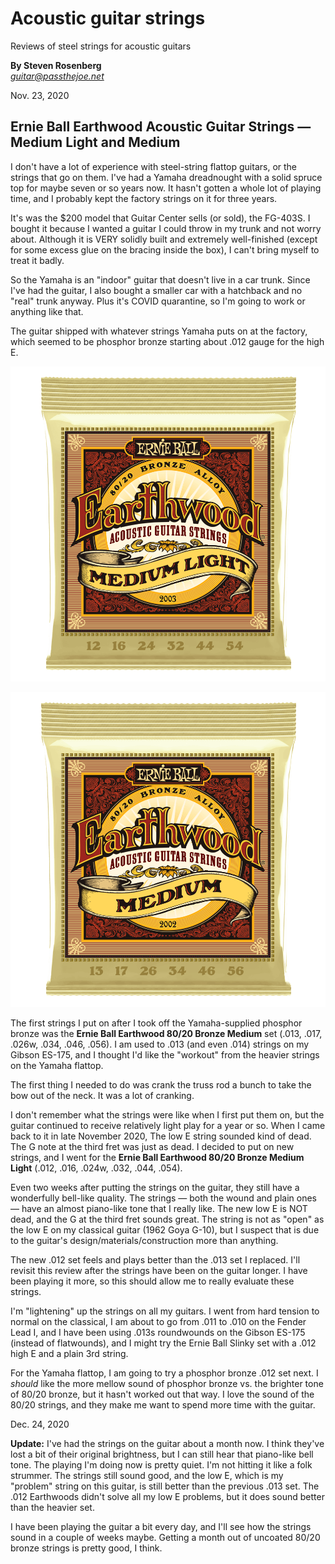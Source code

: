 # Acoustic guitar strings
Reviews of steel strings for acoustic guitars

**By Steven Rosenberg**
<br/><a href="mailto:guitar@passthejoe.net">*guitar@passthejoe.net*</a>

Nov. 23, 2020

## Ernie Ball Earthwood Acoustic Guitar Strings — Medium Light and Medium

I don't have a lot of experience with steel-string flattop guitars, or the strings that go on them. I've had a Yamaha dreadnought with a solid spruce top for maybe seven or so years now. It hasn't gotten a whole lot of playing time, and I probably kept the factory strings on it for three years.

It's was the $200 model that Guitar Center sells (or sold), the FG-403S. I bought it because I wanted a guitar I could throw in my trunk and not worry about. Although it is VERY solidly built and extremely well-finished (except for some excess glue on the bracing inside the box), I can't bring myself to treat it badly.

So the Yamaha is an "indoor" guitar that doesn't live in a car trunk. Since I've had the guitar, I also bought a smaller car with a hatchback and no "real" trunk anyway. Plus it's COVID quarantine, so I'm going to work or anything like that.

The guitar shipped with whatever strings Yamaha puts on at the factory, which seemed to be phosphor bronze starting about .012 gauge for the high E.

![Image of the Ernie Ball Earthwood Medium Light acoustic guitar string package, photo by Ernie Ball](ernie_ball_earthwood_medium_light_P02003.png)

![Image of the Ernie Ball Earthwood Medium acoustic guitar string package, photo by Ernie Ball](ernie_ball_earthwood_medium_P02002.png)

The first strings I put on after I took off the Yamaha-supplied phosphor bronze was the **Ernie Ball Earthwood 80/20 Bronze Medium** set (.013, .017, .026w, .034, .046, .056). I am used to .013 (and even .014) strings on my Gibson ES-175, and I thought I'd like the "workout" from the heavier strings on the Yamaha flattop.

The first thing I needed to do was crank the truss rod a bunch to take the bow out of the neck. It was a lot of cranking.

I don't remember what the strings were like when I first put them on, but the guitar continued to receive relatively light play for a year or so. When I came back to it in late November 2020, The low E string sounded kind of dead. The G note at the third fret was just as dead. I decided to put on new strings, and I went for the **Ernie Ball Earthwood 80/20 Bronze Medium Light** (.012, .016, .024w, .032, .044, .054).

Even two weeks after putting the strings on the guitar, they still have a wonderfully bell-like quality. The strings — both the wound and plain ones — have an almost piano-like tone that I really like. The new low E is NOT dead, and the G at the third fret sounds great. The string is not as "open" as the low E on my classical guitar (1962 Goya G-10), but I suspect that is due to the guitar's design/materials/construction more than anything.

The new .012 set feels and plays better than the .013 set I replaced. I'll revisit this review after the strings have been on the guitar longer. I have been playing it more, so this should allow me to really evaluate these strings.

I'm "lightening" up the strings on all my guitars. I went from hard tension to normal on the classical, I am about to go from .011 to .010 on the Fender Lead I, and I have been using .013s roundwounds on the Gibson ES-175 (instead of flatwounds), and I might try the Ernie Ball Slinky set with a .012 high E and a plain 3rd string.

For the Yamaha flattop, I am going to try a phosphor bronze .012 set next. I *should* like the more mellow sound of phosphor bronze vs. the brighter tone of 80/20 bronze, but it hasn't worked out that way. I love the sound of the 80/20 strings, and they make me want to spend more time with the guitar.

Dec. 24, 2020

**Update:** I've had the strings on the guitar about a month now. I think they've lost a bit of their original brightness, but I can still hear that piano-like bell tone. The playing I'm doing now is pretty quiet. I'm not hitting it like a folk strummer. The strings still sound good, and the low E, which is my "problem" string on this guitar, is still better than the previous .013 set. The .012 Earthwoods didn't solve all my low E problems, but it does sound better than the heavier set.

I have been playing the guitar a bit every day, and I'll see how the strings sound in a couple of weeks maybe. Getting a month out of uncoated 80/20 bronze strings is pretty good, I think.
